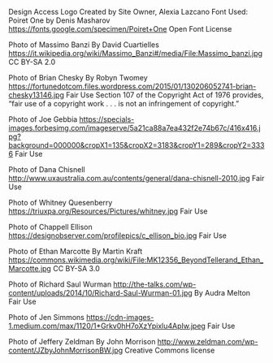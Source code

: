 Design Access Logo
Created by Site Owner, Alexia Lazcano
Font Used: Poiret One by Denis Masharov
https://fonts.google.com/specimen/Poiret+One
Open Font License 

Photo of Massimo Banzi
By David Cuartielles
https://it.wikipedia.org/wiki/Massimo_Banzi#/media/File:Massimo_banzi.jpg
CC BY-SA 2.0

Photo of Brian Chesky
By Robyn Twomey
https://fortunedotcom.files.wordpress.com/2015/01/130206052741-brian-chesky13146.jpg
Fair Use
Section 107 of the Copyright Act of 1976 provides, “fair use of a copyright work . . . is not an infringement of copyright.”

Photo of Joe Gebbia
https://specials-images.forbesimg.com/imageserve/5a21ca88a7ea432f2e74b67c/416x416.jpg?background=000000&cropX1=135&cropX2=3183&cropY1=289&cropY2=3336
Fair Use

Photo of Dana Chisnell
http://www.uxaustralia.com.au/contents/general/dana-chisnell-2010.jpg
Fair Use

Photo of Whitney Quesenberry
https://triuxpa.org/Resources/Pictures/whitney.jpg
Fair Use

Photo of Chappell Ellison
https://designobserver.com/profilepics/c_ellison_bio.jpg
Fair Use

Photo of Ethan Marcotte 
By Martin Kraft
https://commons.wikimedia.org/wiki/File:MK12356_BeyondTellerand_Ethan_Marcotte.jpg
CC BY-SA 3.0

Photo of Richard Saul Wurman
http://the-talks.com/wp-content/uploads/2014/10/Richard-Saul-Wurman-01.jpg
By Audra Melton
Fair Use

Photo of Jen Simmons
https://cdn-images-1.medium.com/max/1120/1*Grkv0hH7oXzYpixlu4ApIw.jpeg
Fair Use

Photo of Jeffery Zeldman
By John Morrison
http://www.zeldman.com/wp-content/JZbyJohnMorrisonBW.jpg
Creative Commons license